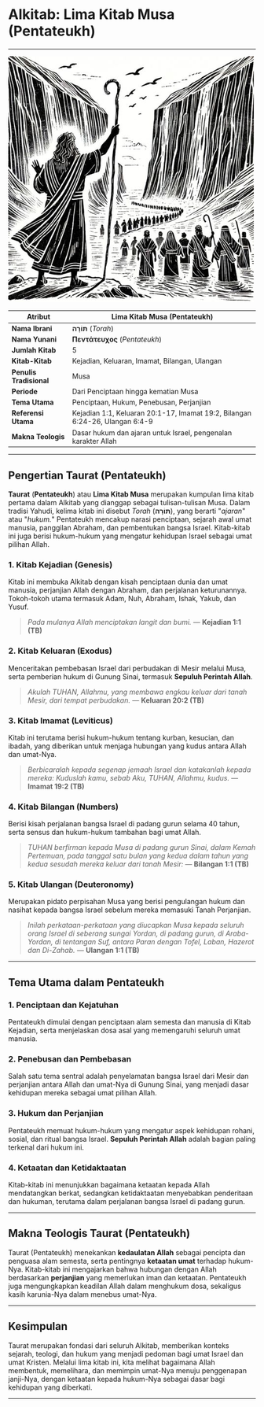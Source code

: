 # Alkitab: Lima Kitab Musa (Pentateukh)

---

![Ilustrasi Lima Kitab Musa atau Pentateukh yang menggambarkan kitab-kitab Kejadian, Keluaran, Imamat, Bilangan, dan Ulangan sebagai dasar hukum dan ajaran dalam Perjanjian Lama.](img/alkitab_taurat.jpg)

| **Atribut** | **Lima Kitab Musa (Pentateukh)** |
|---|---|
| **Nama Ibrani** | **תּוֹרָה** (*Torah*) |
| **Nama Yunani** | **Πεντάτευχος** (*Pentateukh*) |
| **Jumlah Kitab** | 5 |
| **Kitab-Kitab** | Kejadian, Keluaran, Imamat, Bilangan, Ulangan |
| **Penulis Tradisional** | Musa |
| **Periode** | Dari Penciptaan hingga kematian Musa |
| **Tema Utama** | Penciptaan, Hukum, Penebusan, Perjanjian |
| **Referensi Utama** | Kejadian 1:1, Keluaran 20:1-17, Imamat 19:2, Bilangan 6:24-26, Ulangan 6:4-9 |
| **Makna Teologis** | Dasar hukum dan ajaran untuk Israel, pengenalan karakter Allah |

---

## Pengertian Taurat (Pentateukh)

**Taurat** (**Pentateukh**) atau **Lima Kitab Musa** merupakan kumpulan lima kitab pertama dalam Alkitab yang dianggap sebagai tulisan-tulisan Musa. Dalam tradisi Yahudi, kelima kitab ini disebut *Torah* (**תּוֹרָה**), yang berarti "*ajaran*" atau "*hukum.*" Pentateukh mencakup narasi penciptaan, sejarah awal umat manusia, panggilan Abraham, dan pembentukan bangsa Israel. Kitab-kitab ini juga berisi hukum-hukum yang mengatur kehidupan Israel sebagai umat pilihan Allah.

### 1. Kitab Kejadian (Genesis)

Kitab ini membuka Alkitab dengan kisah penciptaan dunia dan umat manusia, perjanjian Allah dengan Abraham, dan perjalanan keturunannya. Tokoh-tokoh utama termasuk Adam, Nuh, Abraham, Ishak, Yakub, dan Yusuf. 

> *Pada mulanya Allah menciptakan langit dan bumi.* 
> — **Kejadian 1:1 (TB)**

### 2. Kitab Keluaran (Exodus)

Menceritakan pembebasan Israel dari perbudakan di Mesir melalui Musa, serta pemberian hukum di Gunung Sinai, termasuk **Sepuluh Perintah Allah**.

> *Akulah TUHAN, Allahmu, yang membawa engkau keluar dari tanah Mesir, dari tempat perbudakan.*
> — **Keluaran 20:2 (TB)**

### 3. Kitab Imamat (Leviticus)

Kitab ini terutama berisi hukum-hukum tentang kurban, kesucian, dan ibadah, yang diberikan untuk menjaga hubungan yang kudus antara Allah dan umat-Nya.
   
> *Berbicaralah kepada segenap jemaah Israel dan katakanlah kepada mereka: Kuduslah kamu, sebab Aku, TUHAN, Allahmu, kudus.* 
> — **Imamat 19:2 (TB)**

### 4. Kitab Bilangan (Numbers)

Berisi kisah perjalanan bangsa Israel di padang gurun selama 40 tahun, serta sensus dan hukum-hukum tambahan bagi umat Allah.

> *TUHAN berfirman kepada Musa di padang gurun Sinai, dalam Kemah Pertemuan, pada tanggal satu bulan yang kedua dalam tahun yang kedua sesudah mereka keluar dari tanah Mesir:*
> — **Bilangan 1:1 (TB)**

### 5. Kitab Ulangan (Deuteronomy)

Merupakan pidato perpisahan Musa yang berisi pengulangan hukum dan nasihat kepada bangsa Israel sebelum mereka memasuki Tanah Perjanjian.

> *Inilah perkataan-perkataan yang diucapkan Musa kepada seluruh orang Israel di seberang sungai Yordan, di padang gurun, di Araba-Yordan, di tentangan Suf, antara Paran dengan Tofel, Laban, Hazerot dan Di-Zahab.* — **Ulangan 1:1 (TB)**

---

## Tema Utama dalam Pentateukh

### 1. Penciptaan dan Kejatuhan

Pentateukh dimulai dengan penciptaan alam semesta dan manusia di Kitab Kejadian, serta menjelaskan dosa asal yang memengaruhi seluruh umat manusia.

### 2. Penebusan dan Pembebasan

Salah satu tema sentral adalah penyelamatan bangsa Israel dari Mesir dan perjanjian antara Allah dan umat-Nya di Gunung Sinai, yang menjadi dasar kehidupan mereka sebagai umat pilihan Allah.

### 3. Hukum dan Perjanjian

Pentateukh memuat hukum-hukum yang mengatur aspek kehidupan rohani, sosial, dan ritual bangsa Israel. **Sepuluh Perintah Allah** adalah bagian paling terkenal dari hukum ini.

### 4. Ketaatan dan Ketidaktaatan

Kitab-kitab ini menunjukkan bagaimana ketaatan kepada Allah mendatangkan berkat, sedangkan ketidaktaatan menyebabkan penderitaan dan hukuman, terutama dalam perjalanan bangsa Israel di padang gurun.

---

## Makna Teologis Taurat (Pentateukh)

Taurat (Pentateukh) menekankan **kedaulatan Allah** sebagai pencipta dan penguasa alam semesta, serta pentingnya **ketaatan umat** terhadap hukum-Nya. Kitab-kitab ini mengajarkan bahwa hubungan dengan Allah berdasarkan **perjanjian** yang memerlukan iman dan ketaatan. Pentateukh juga mengungkapkan keadilan Allah dalam menghukum dosa, sekaligus kasih karunia-Nya dalam menebus umat-Nya.

---

## Kesimpulan

Taurat merupakan fondasi dari seluruh Alkitab, memberikan konteks sejarah, teologi, dan hukum yang menjadi pedoman bagi umat Israel dan umat Kristen. Melalui lima kitab ini, kita melihat bagaimana Allah membentuk, memelihara, dan memimpin umat-Nya menuju penggenapan janji-Nya, dengan ketaatan kepada hukum-Nya sebagai dasar bagi kehidupan yang diberkati.

---